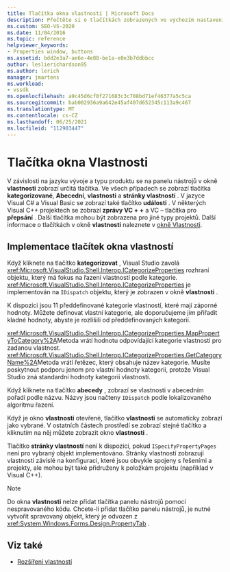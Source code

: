 ```yaml
---
title: Tlačítka okna vlastností | Microsoft Docs
description: Přečtěte si o tlačítkách zobrazených ve výchozím nastavení na panelu nástrojů pro okno Vlastnosti a o implementaci tlačítek.
ms.custom: SEO-VS-2020
ms.date: 11/04/2016
ms.topic: reference
helpviewer_keywords:
- Properties window, buttons
ms.assetid: bdd2e3a7-ae6e-4e88-be1a-e0e3b7ddbbcc
author: leslierichardson95
ms.author: lerich
manager: jmartens
ms.workload:
- vssdk
ms.openlocfilehash: a9c45d6cf0f271683c3c708bd71ef46377a5c5ca
ms.sourcegitcommit: bab002936a9a642e45af407d652345c113a9c467
ms.translationtype: MT
ms.contentlocale: cs-CZ
ms.lasthandoff: 06/25/2021
ms.locfileid: "112903447"
---
```

# <a name="properties-window-buttons"></a>Tlačítka okna Vlastnosti
V závislosti na jazyku vývoje a typu produktu se na panelu nástrojů v okně **vlastnosti** zobrazí určitá tlačítka. Ve všech případech se zobrazí tlačítka **kategorizované**, **Abecední**, **vlastnosti** a **stránky vlastností** . V jazyce Visual C# a Visual Basic se zobrazí také tlačítko **události** . V některých Visual C++ projektech se zobrazí **zprávy VC + +** a VC – tlačítka pro **přepsání** . Další tlačítka mohou být zobrazena pro jiné typy projektů. Další informace o tlačítkách v okně **vlastnosti** naleznete v [okně Vlastnosti](../../ide/reference/properties-window.md).

## <a name="implementation-of-properties-window-buttons"></a>Implementace tlačítek okna vlastností
 Když kliknete na tlačítko **kategorizovat** , Visual Studio zavolá <xref:Microsoft.VisualStudio.Shell.Interop.ICategorizeProperties> rozhraní objektu, který má fokus na řazení vlastností podle kategorie. <xref:Microsoft.VisualStudio.Shell.Interop.ICategorizeProperties> je implementován na `IDispatch` objektu, který je zobrazen v okně **vlastnosti** .

 K dispozici jsou 11 předdefinované kategorie vlastností, které mají záporné hodnoty. Můžete definovat vlastní kategorie, ale doporučujeme jim přiřadit kladné hodnoty, abyste je rozlišili od předdefinovaných kategorií.

 <xref:Microsoft.VisualStudio.Shell.Interop.ICategorizeProperties.MapPropertyToCategory%2A>Metoda vrátí hodnotu odpovídající kategorie vlastnosti pro zadanou vlastnost. <xref:Microsoft.VisualStudio.Shell.Interop.ICategorizeProperties.GetCategoryName%2A>Metoda vrátí řetězec, který obsahuje název kategorie. Musíte poskytnout podporu jenom pro vlastní hodnoty kategorií, protože Visual Studio zná standardní hodnoty kategorií vlastností.

 Když kliknete na tlačítko **abecedy** , zobrazí se vlastnosti v abecedním pořadí podle názvu. Názvy jsou načteny `IDispatch` podle lokalizovaného algoritmu řazení.

 Když je okno **vlastnosti** otevřené, tlačítko **vlastnosti** se automaticky zobrazí jako vybrané. V ostatních částech prostředí se zobrazí stejné tlačítko a kliknutím na něj můžete zobrazit okno **vlastnosti** .

 Tlačítko **stránky vlastností** není k dispozici, pokud `ISpecifyPropertyPages` není pro vybraný objekt implementováno. Stránky vlastností zobrazují vlastnosti závislé na konfiguraci, které jsou obvykle spojeny s řešeními a projekty, ale mohou být také přidruženy k položkám projektu (například v Visual C++).

> [!NOTE]
> Do okna **vlastnosti** nelze přidat tlačítka panelu nástrojů pomocí nespravovaného kódu. Chcete-li přidat tlačítko panelu nástrojů, je nutné vytvořit spravovaný objekt, který je odvozen z <xref:System.Windows.Forms.Design.PropertyTab> .

## <a name="see-also"></a>Viz také
- [Rozšíření vlastností](../../extensibility/internals/extending-properties.md)
